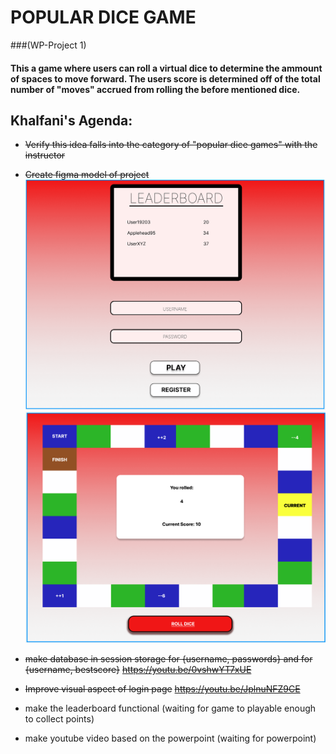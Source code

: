 # POPULAR DICE GAME

###(WP-Project 1)

#### This a game where users can roll a virtual dice to determine the ammount of spaces to move forward. The users score is determined off of the total number of "moves" accrued from rolling the before mentioned dice.

## Khalfani's Agenda:

- ~~Verify this idea falls into the category of "popular dice games" with the instructor~~
- ~~Create figma model of project~~
  ~~<img src="login_model.webp">~~
  ~~<img src="gameboard.webp">~~

- ~~make database in session storage for {username, passwords} and for {username, bestscore}~~
  ~~https://youtu.be/0vshwYT7xUE~~

- ~~Improve visual aspect of login page~~
  ~~https://youtu.be/JplnuNFZ9CE~~

- make the leaderboard functional (waiting for game to playable enough to collect points)

- make youtube video based on the powerpoint (waiting for powerpoint)
